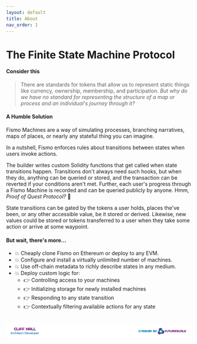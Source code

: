 ```yaml
---
layout: default
title: About
nav_order: 1
---
```

# The Finite State Machine Protocol

#### Consider this
> There are standards for tokens that allow us to represent static things like currency, ownership, membership, and participation. _But why do we have no standard for representing the structure of a map or process and an individual's journey through it?_

#### A Humble Solution
Fismo Machines are a way of simulating processes, branching narratives, maps of places, or nearly any stateful thing you can imagine.

In a nutshell, Fismo enforces rules about transitions between states when users invoke actions.

The builder writes custom Solidity functions that get called when state transitions happen. Transitions don't always need such hooks, but when they do, anything can be queried or stored, and the transaction can be reverted if your conditions aren't met. Further, each user's progress through a Fismo Machine is recorded and can be queried publicly by anyone. Hmm, _Proof of Quest Protocol?_ 🤔

State transitions can be gated by the tokens a user holds, places the've been, or any other accessible value, be it stored or derived. Likewise, new values could be stored or tokens transferred to a user when they take some action or arrive at some waypoint.

#### But wait, there's more...
* 💥 Cheaply clone Fismo on Ethereum or deploy to any EVM.
* 💥 Configure and install a virtually unlimited number of machines.
* 💥 Use off-chain metadata to richly describe states in any medium.
* 💥 Deploy custom logic for:
  - 👉 Controlling access to your machines
  - 👉 Initializing storage for newly installed machines
  - 👉 Responding to any state transition
  - 👉 Contextually filtering available actions for any state

##  [![Created by Futurescale](images/created-by.png)](https://futurescale.com)